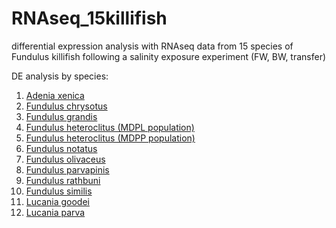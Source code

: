 # RNAseq_15killifish
differential expression analysis with RNAseq data from 15 species of Fundulus killifish following a salinity exposure experiment (FW, BW, transfer)

DE analysis by species:

1. [Adenia xenica](https://htmlpreview.github.io/?https://github.com/ljcohen/RNAseq_15killifish/blob/master/DE_scripts/A_xenica_salinity_DE.html)
2. [Fundulus chrysotus](https://htmlpreview.github.io/?https://github.com/ljcohen/RNAseq_15killifish/blob/master/DE_scripts/F_chrysotus_salinity_DE.html)
3. [Fundulus grandis](https://htmlpreview.github.io/?https://github.com/ljcohen/RNAseq_15killifish/blob/master/DE_scripts/F_grandis_salinity_DE.html)
4. [Fundulus heteroclitus (MDPL population)](https://htmlpreview.github.io/?https://github.com/ljcohen/RNAseq_15killifish/blob/master/DE_scripts/F_heteroclitusMDPL_salinity_DE.html)
5. [Fundulus heteroclitus (MDPP population)](https://htmlpreview.github.io/?https://github.com/ljcohen/RNAseq_15killifish/blob/master/DE_scripts/F_heteroclitusMDPP_salinity_DE.html)
6. [Fundulus notatus](https://htmlpreview.github.io/?https://github.com/ljcohen/RNAseq_15killifish/blob/master/DE_scripts/F_notatus_salinity_DE.html)
7. [Fundulus olivaceus](https://htmlpreview.github.io/?https://github.com/ljcohen/RNAseq_15killifish/blob/master/DE_scripts/F_olivaceus_salinity_DE.html)
8. [Fundulus parvapinis](https://htmlpreview.github.io/?https://github.com/ljcohen/RNAseq_15killifish/blob/master/DE_scripts/F_parvapinis_salinity_DE.html)
9. [Fundulus rathbuni](https://htmlpreview.github.io/?https://github.com/ljcohen/RNAseq_15killifish/blob/master/DE_scripts/F_rathbuni_salinity_DE.html)
10. [Fundulus similis](https://htmlpreview.github.io/?https://github.com/ljcohen/RNAseq_15killifish/blob/master/DE_scripts/F_similis_salinity_DE.html)
11. [Lucania goodei](https://htmlpreview.github.io/?https://github.com/ljcohen/RNAseq_15killifish/blob/master/DE_scripts/L_goodei_salinity_DE.html)
12. [Lucania parva](https://htmlpreview.github.io/?https://github.com/ljcohen/RNAseq_15killifish/blob/master/DE_scripts/L_parva_salinity_DE.html)
